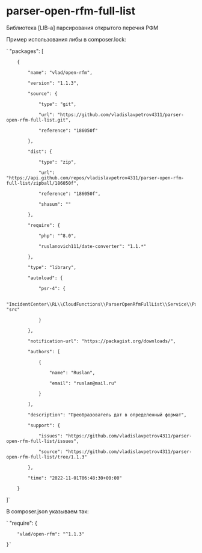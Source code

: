 # parser-open-rfm-full-list

Библиотека [LIB-a] парсирования открытого перечня РФМ

Пример использования либы в composer.lock:

`
"packages": [

        {

            "name": "vlad/open-rfm",

            "version": "1.1.3",

            "source": {

                "type": "git",

                "url": "https://github.com/vladislavpetrov4311/parser-open-rfm-full-list.git",

                "reference": "186050f"

            },

            "dist": {

                "type": "zip",

                "url": "https://api.github.com/repos/vladislavpetrov4311/parser-open-rfm-full-list/zipball/186050f",

                "reference": "186050f",

                "shasum": ""

            },

            "require": {

                "php": "^8.0",

                "ruslanovich111/date-converter": "1.1.*"

            },

            "type": "library",

            "autoload": {

                "psr-4": {

                    "IncidentCenter\\RL\\CloudFunctions\\ParserOpenRfmFullList\\Service\\Parser\\": "src"

                }

            },

            "notification-url": "https://packagist.org/downloads/",

            "authors": [

                {

                    "name": "Ruslan",

                    "email": "ruslan@mail.ru"

                }

            ],

            "description": "Преобразователь дат в определенный формат",

            "support": {

                "issues": "https://github.com/vladislavpetrov4311/parser-open-rfm-full-list/issues",

                "source": "https://github.com/vladislavpetrov4311/parser-open-rfm-full-list/tree/1.1.3"

            },

            "time": "2022-11-01T06:48:30+00:00"

        }

]`


В composer.json указываем так:

`
"require": {

        "vlad/open-rfm": "^1.1.3"

    }`